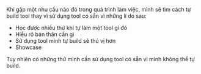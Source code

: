 Khi gặp một nhu cầu nào đó trong quá trình làm việc, mình sẽ tìm cách tự build tool thay vì sử dụng tool có sẵn vì những lí do sau:

- Học được nhiều thứ khi tự làm một tool gì đó
- Hiểu rõ bản thân cần gì
- Sử dụng tool mình tự build sẽ thú vị hơn
- Showcase

Tuy nhiên có những thứ mình cần sử dụng tool có sẵn vì mình không thể tự build.